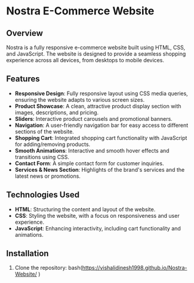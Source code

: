 # Nostra E-Commerce Website

## Overview
Nostra is a fully responsive e-commerce website built using HTML, CSS, and JavaScript. The website is designed to provide a seamless shopping experience across all devices, from desktops to mobile devices.

## Features
- **Responsive Design**: Fully responsive layout using CSS media queries, ensuring the website adapts to various screen sizes.
- **Product Showcase**: A clean, attractive product display section with images, descriptions, and pricing.
- **Sliders**: Interactive product carousels and promotional banners.
- **Navigation**: A user-friendly navigation bar for easy access to different sections of the website.
- **Shopping Cart**: Integrated shopping cart functionality with JavaScript for adding/removing products.
- **Smooth Animations**: Interactive and smooth hover effects and transitions using CSS.
- **Contact Form**: A simple contact form for customer inquiries.
- **Services & News Section**: Highlights of the brand's services and the latest news or promotions.

## Technologies Used
- **HTML**: Structuring the content and layout of the website.
- **CSS**: Styling the website, with a focus on responsiveness and user experience.
- **JavaScript**: Enhancing interactivity, including cart functionality and animations.

## Installation
1. Clone the repository:
bash(https://vishalidinesh1998.github.io/Nostra-Website/
)
